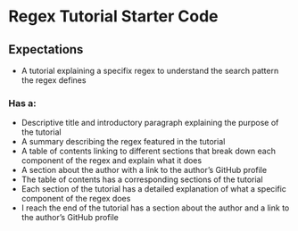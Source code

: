 # Regex Tutorial Starter Code

## Expectations

- A tutorial explaining a specifix regex
to understand the search pattern the regex defines
### Has a: 
- Descriptive title and introductory paragraph explaining the purpose of the tutorial 
- A summary describing the regex featured in the tutorial 
- A table of contents linking to different sections that break down each component of the regex and explain what it does
- A section about the author with a link to the author’s GitHub profile
- The table of contents has a corresponding sections of the tutorial
- Each section of the tutorial has a detailed explanation of what a specific component of the regex does
- I reach the end of the tutorial has a section about the author and a link to the author’s GitHub profile